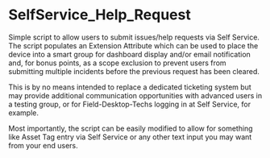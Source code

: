 # SelfService_Help_Request
Simple script to allow users to submit issues/help requests via Self Service. The script populates an Extension Attribute which can be used to place the device into a smart group for dashboard display and/or email notification and, for bonus points, as a scope exclusion to prevent users from submitting multiple incidents before the previous request has been cleared.

This is by no means intended to replace a dedicated ticketing system but may provide additional communication opportunities with advanced users in a testing group, or for Field-Desktop-Techs logging in at Self Service, for example.

Most importantly, the script can be easily modified to allow for something like Asset Tag entry via Self Service or any other text input you may want from your end users. 
